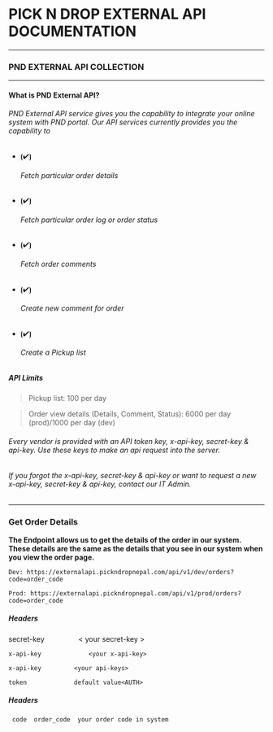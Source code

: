 # PICK N DROP EXTERNAL API DOCUMENTATION #
--------------------------------------------
### PND EXTERNAL API COLLECTION ###
--------------------------------------------
#### What is PND External API? ####

###### PND External API service gives you the capability to integrate your online system with PND portal. Our API services currently provides you the capability to #####

- ⦗✔⦘<h6>Fetch particular order details</h6>
- ⦗✔⦘<h6>Fetch particular order log or order status</h6>
- ⦗✔⦘<h6>Fetch order comments</h6>
- ⦗✔⦘<h6>Create new comment for order</h6>
- ⦗✔⦘<h6>Create a Pickup list</h6>

##### API Limits #####


> 	Pickup list: 100 per day 

> 	Order view details (Details, Comment, Status): 6000 per day (prod)/1000 per day (dev)  

###### Every vendor is provided with an API token key, x-api-key, secret-key & api-key. Use these keys to make an api request into the server. ######
###### If you forgot the x-api-key, secret-key & api-key or want to request a new x-api-key, secret-key & api-key, contact our IT Admin. ######

-------------------------------------------------------------------------------------------------------------------

### Get Order Details ###

**The Endpoint allows us to get the details of the order in our system. These details are the same as the details that you see in our system when you view the order page.**

``` Dev: https://externalapi.pickndropnepal.com/api/v1/dev/orders?code=order_code ```

``` Prod: https://externalapi.pickndropnepal.com/api/v1/prod/orders?code=order_code ```

##### Headers #####

secret-key	&nbsp; &nbsp; &nbsp; &nbsp; &nbsp; &nbsp; &nbsp; &nbsp;	< your secret-key >

` x-api-key				<your x-api-key> `

` x-api-key			<your api-keys> `

` token				default value<AUTH> `	

##### Headers #####

`  code  order_code  your order code in system `
 














